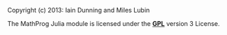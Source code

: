 Copyright (c) 2013: Iain Dunning and Miles Lubin

The MathProg Julia module is licensed under the **[GPL]** version 3 License.

[GPL]: http://www.gnu.org/licenses/gpl-3.0.txt
